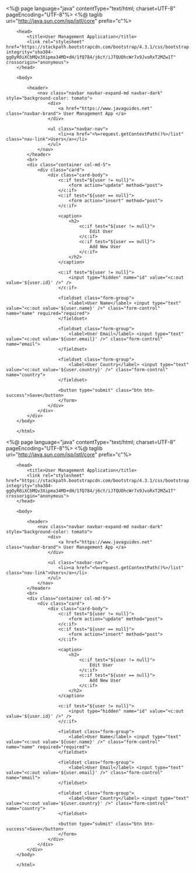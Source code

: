 <%@ page language="java" contentType="text/html; charset=UTF-8"
 pageEncoding="UTF-8"%>
    <%@ taglib uri="http://java.sun.com/jsp/jstl/core" prefix="c"%>
        <html>

        <head>
            <title>User Management Application</title>
            <link rel="stylesheet" href="https://stackpath.bootstrapcdn.com/bootstrap/4.3.1/css/bootstrap.min.css" integrity="sha384-ggOyR0iXCbMQv3Xipma34MD+dH/1fQ784/j6cY/iJTQUOhcWr7x9JvoRxT2MZw1T" crossorigin="anonymous">
        </head>

        <body>

            <header>
                <nav class="navbar navbar-expand-md navbar-dark" style="background-color: tomato">
                    <div>
                        <a href="https://www.javaguides.net" class="navbar-brand"> User Management App </a>
                    </div>

                    <ul class="navbar-nav">
                        <li><a href="<%=request.getContextPath()%>/list" class="nav-link">Users</a></li>
                    </ul>
                </nav>
            </header>
            <br>
            <div class="container col-md-5">
                <div class="card">
                    <div class="card-body">
                        <c:if test="${user != null}">
                            <form action="update" method="post">
                        </c:if>
                        <c:if test="${user == null}">
                            <form action="insert" method="post">
                        </c:if>

                        <caption>
                            <h2>
                                <c:if test="${user != null}">
                                    Edit User
                                </c:if>
                                <c:if test="${user == null}">
                                    Add New User
                                </c:if>
                            </h2>
                        </caption>

                        <c:if test="${user != null}">
                            <input type="hidden" name="id" value="<c:out value='${user.id}' />" />
                        </c:if>

                        <fieldset class="form-group">
                            <label>User Name</label> <input type="text" value="<c:out value='${user.name}' />" class="form-control" name="name" required="required">
                        </fieldset>

                        <fieldset class="form-group">
                            <label>User Email</label> <input type="text" value="<c:out value='${user.email}' />" class="form-control" name="email">
                        </fieldset>

                        <fieldset class="form-group">
                            <label>User Country</label> <input type="text" value="<c:out value='${user.country}' />" class="form-control" name="country">
                        </fieldset>

                        <button type="submit" class="btn btn-success">Save</button>
                        </form>
                    </div>
                </div>
            </div>
        </body>

        </html>











<%@ page language="java" contentType="text/html; charset=UTF-8"
 pageEncoding="UTF-8"%>
    <%@ taglib uri="http://java.sun.com/jsp/jstl/core" prefix="c"%>
        <html>

        <head>
            <title>User Management Application</title>
            <link rel="stylesheet" href="https://stackpath.bootstrapcdn.com/bootstrap/4.3.1/css/bootstrap.min.css" integrity="sha384-ggOyR0iXCbMQv3Xipma34MD+dH/1fQ784/j6cY/iJTQUOhcWr7x9JvoRxT2MZw1T" crossorigin="anonymous">
        </head>

        <body>

            <header>
                <nav class="navbar navbar-expand-md navbar-dark" style="background-color: tomato">
                    <div>
                        <a href="https://www.javaguides.net" class="navbar-brand"> User Management App </a>
                    </div>

                    <ul class="navbar-nav">
                        <li><a href="<%=request.getContextPath()%>/list" class="nav-link">Users</a></li>
                    </ul>
                </nav>
            </header>
            <br>
            <div class="container col-md-5">
                <div class="card">
                    <div class="card-body">
                        <c:if test="${user != null}">
                            <form action="update" method="post">
                        </c:if>
                        <c:if test="${user == null}">
                            <form action="insert" method="post">
                        </c:if>

                        <caption>
                            <h2>
                                <c:if test="${user != null}">
                                    Edit User
                                </c:if>
                                <c:if test="${user == null}">
                                    Add New User
                                </c:if>
                            </h2>
                        </caption>

                        <c:if test="${user != null}">
                            <input type="hidden" name="id" value="<c:out value='${user.id}' />" />
                        </c:if>

                        <fieldset class="form-group">
                            <label>User Name</label> <input type="text" value="<c:out value='${user.name}' />" class="form-control" name="name" required="required">
                        </fieldset>

                        <fieldset class="form-group">
                            <label>User Email</label> <input type="text" value="<c:out value='${user.email}' />" class="form-control" name="email">
                        </fieldset>

                        <fieldset class="form-group">
                            <label>User Country</label> <input type="text" value="<c:out value='${user.country}' />" class="form-control" name="country">
                        </fieldset>

                        <button type="submit" class="btn btn-success">Save</button>
                        </form>
                    </div>
                </div>
            </div>
        </body>

        </html>
